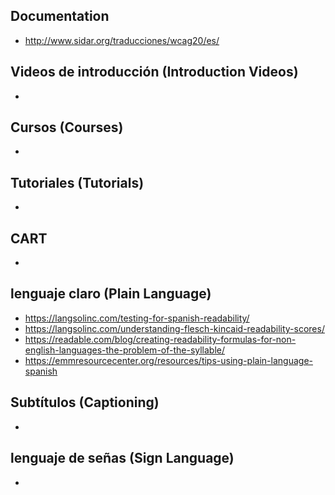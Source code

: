 ## Documentation
* http://www.sidar.org/traducciones/wcag20/es/


## Videos de introducción (Introduction Videos)
* 

## Cursos (Courses)
*

## Tutoriales (Tutorials)
*

## CART
*

## lenguaje claro (Plain Language)
* https://langsolinc.com/testing-for-spanish-readability/
* https://langsolinc.com/understanding-flesch-kincaid-readability-scores/
* https://readable.com/blog/creating-readability-formulas-for-non-english-languages-the-problem-of-the-syllable/
* https://emmresourcecenter.org/resources/tips-using-plain-language-spanish

## Subtítulos (Captioning)
*

## lenguaje de señas (Sign Language)
*
